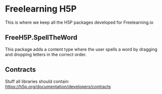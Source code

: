 # Freelearning H5P

This is where we keep all the H5P packages developed for Freelearning.io

## FreeH5P.SpellTheWord
This package adds a content type where the user spells a word by dragging and dropping letters in the correct order.


## Contracts
Stuff all libraries should contain: https://h5p.org/documentation/developers/contracts
